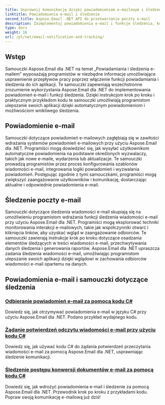 ```yaml
---
title: Usprawnij komunikację dzięki powiadomieniom e-mailowym i śledzeniu
linktitle: Powiadomienia e-mail i śledzenie
second_title: Aspose.Email .NET API do przetwarzania poczty e-mail
description: Zaimplementuj powiadomienia e-mail i funkcje śledzenia, korzystając z samouczków Aspose.Email dla .NET. Automatyzuj powiadomienia i uzyskaj wgląd w interakcje z odbiorcami wiadomości e-mail.
type: docs
weight: 16
url: /pl/net/email-notification-and-tracking/
---
```


## Wstęp

Samouczki Aspose.Email dla .NET na temat „Powiadamiania i śledzenia e-mailem” wyposażają programistów w niezbędne informacje umożliwiające usprawnienie przepływów pracy poprzez włączenie funkcji powiadamiania i śledzenia do ich aplikacji. Te samouczki zapewniają wszechstronne zrozumienie wykorzystania Aspose.Email dla .NET do implementowania powiadomień e-mail i funkcji śledzenia. Dzięki instrukcjom krok po kroku i praktycznym przykładom kodu te samouczki umożliwiają programistom ulepszanie swoich aplikacji dzięki automatycznym powiadomieniom i możliwościom wnikliwego śledzenia.

## Powiadomienie e-mail

Samouczki dotyczące powiadomień e-mailowych zagłębiają się w zawiłości wdrażania systemów powiadomień e-mailowych przy użyciu Aspose.Email dla .NET. Programiści mogą dowiedzieć się, jak wysyłać użytkownikom automatyczne powiadomienia na podstawie określonych wyzwalaczy, takich jak nowe e-maile, wydarzenia lub aktualizacje. Te samouczki prowadzą programistów przez proces konfigurowania szablonów wiadomości e-mail, integrowania logiki powiadomień i wyzwalania powiadomień. Postępując zgodnie z tymi samouczkami, programiści mogą zwiększyć zaangażowanie użytkowników i komunikację, dostarczając aktualne i odpowiednie powiadomienia e-mail.

## Śledzenie poczty e-mail

Samouczki dotyczące śledzenia wiadomości e-mail skupiają się na umożliwieniu programistom wdrażania funkcji śledzenia wiadomości e-mail przy użyciu Aspose.Email dla .NET. Programiści mogą eksplorować techniki monitorowania interakcji e-mailowych, takie jak współczynniki otwarć i kliknięcia linków, aby uzyskać wgląd w zaangażowanie odbiorców. Te samouczki zawierają instrukcje krok po kroku dotyczące osadzania elementów śledzących w treści wiadomości e-mail, przechwytywania danych śledzenia i generowania raportów. Aspose.Email dla .NET upraszcza zadania śledzenia wiadomości e-mail, umożliwiając programistom ulepszanie swoich aplikacji dzięki wglądowi w zachowania odbiorców wiadomości e-mail opartemu na danych.

## Powiadomienia e-mail i samouczki dotyczące śledzenia
### [Odbieranie powiadomień e-mail za pomocą kodu C#](./receiving-email-notifications-with-csharp-code/)
Dowiedz się, jak otrzymywać powiadomienia e-mail w języku C# przy użyciu Aspose.Email dla .NET. Podano przykład wydajnego kodu.
### [Żądanie potwierdzeń odczytu wiadomości e-mail przy użyciu kodu C#](./requesting-email-read-receipts-using-csharp-code/)
Dowiedz się, jak używać kodu C# do żądania potwierdzeń przeczytania wiadomości e-mail za pomocą Aspose.Email dla .NET, usprawniając śledzenie komunikacji.
### [Śledzenie postępu konwersji dokumentów e-mail za pomocą kodu C#](./tracking-email-document-conversion-progress-with-csharp-code/)
Dowiedz się, jak wdrożyć powiadomienia e-mail i śledzenie za pomocą Aspose.Email dla .NET. Przewodnik krok po kroku z przykładami kodu. Popraw swoją komunikację e-mailową już dziś!